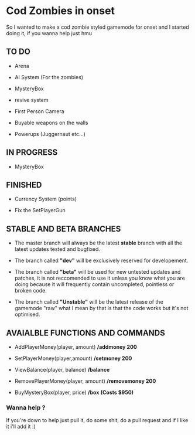 # Cod Zombies in onset
So I wanted to make a cod zombie styled gamemode for onset and I started doing it, if you wanna help just hmu 

## TO DO

* Arena

* AI System (For the zombies)

* MysteryBox

* revive system

* First Person Camera

* Buyable weapons on the walls

* Powerups (Juggernaut etc...)

## IN PROGRESS

* MysteryBox

## FINISHED

* Currency System (points)

* Fix the SetPlayerGun

## STABLE AND BETA BRANCHES

* The master branch will always be the latest **stable** branch with all the latest updates tested and bugfixed.

* The branch called **"dev"** will be exclusively reserved for developement.

* The branch called **"beta"** will be used for new untested updates and patches, it is not reccomended to use it unless you know what you are doing because it will frequently contain uncompleted, pointless or broken code. 

* The branch called **"Unstable"** will be the latest release of the gamemode "raw" what I mean by that is that the code works but it's not optimised. 


## AVAIALBLE FUNCTIONS AND COMMANDS

* AddPlayerMoney(player, amount) **/addmoney 200**

* SetPlayerMoney(player,amount) **/setmoney 200**

* ViewBalance(player, balance) **/balance**

* RemovePlayerMoney(player, amount) **/removemoney 200**

* BuyMysteryBox(player, price) **/box** **(Costs $950)**


### Wanna help ?

If you're down to help just pull it, do some shit, do a pull request and if I like it i'll add it :)




